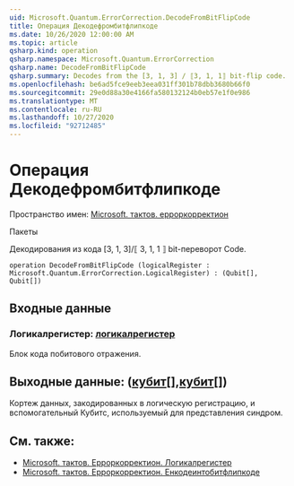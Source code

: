 ```yaml
---
uid: Microsoft.Quantum.ErrorCorrection.DecodeFromBitFlipCode
title: Операция Декодефромбитфлипкоде
ms.date: 10/26/2020 12:00:00 AM
ms.topic: article
qsharp.kind: operation
qsharp.namespace: Microsoft.Quantum.ErrorCorrection
qsharp.name: DecodeFromBitFlipCode
qsharp.summary: Decodes from the [3, 1, 3] / ⟦3, 1, 1⟧ bit-flip code.
ms.openlocfilehash: be6ad5fce9eeb3eea031ff301b78dbb3680b66f0
ms.sourcegitcommit: 29e0d88a30e4166fa580132124b0eb57e1f0e986
ms.translationtype: MT
ms.contentlocale: ru-RU
ms.lasthandoff: 10/27/2020
ms.locfileid: "92712485"
---
```

# <a name="decodefrombitflipcode-operation"></a>Операция Декодефромбитфлипкоде

Пространство имен: [Microsoft. тактов. ерроркорректион](xref:Microsoft.Quantum.ErrorCorrection)

Пакеты [](https://nuget.org/packages/)


Декодирования из кода [3, 1, 3]/⟦ 3, 1, 1 ⟧ bit-переворот Code.

```qsharp
operation DecodeFromBitFlipCode (logicalRegister : Microsoft.Quantum.ErrorCorrection.LogicalRegister) : (Qubit[], Qubit[])
```


## <a name="input"></a>Входные данные

### <a name="logicalregister--logicalregister"></a>Логикалрегистер: [логикалрегистер](xref:Microsoft.Quantum.ErrorCorrection.LogicalRegister)

Блок кода побитового отражения.



## <a name="output--qubitqubit"></a>Выходные данные: ([кубит](xref:microsoft.quantum.lang-ref.qubit)[],[кубит](xref:microsoft.quantum.lang-ref.qubit)[])

Кортеж данных, закодированных в логическую регистрацию, и вспомогательный Кубитс, используемый для представления синдром.

## <a name="see-also"></a>См. также:

- [Microsoft. тактов. Ерроркорректион. Логикалрегистер](xref:Microsoft.Quantum.ErrorCorrection.LogicalRegister)
- [Microsoft. тактов. Ерроркорректион. Енкодеинтобитфлипкоде](xref:Microsoft.Quantum.ErrorCorrection.EncodeIntoBitFlipCode)